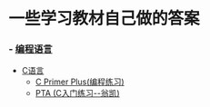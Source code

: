 # 一些学习教材自己做的答案
### - [编程语言](https://github.com/Thirup2/Answer/tree/main/%E7%BC%96%E7%A8%8B%E8%AF%AD%E8%A8%80)
   - [C语言](https://github.com/Thirup2/Answer/tree/main/%E7%BC%96%E7%A8%8B%E8%AF%AD%E8%A8%80/C%E8%AF%AD%E8%A8%80)
      - [C Primer Plus(编程练习)](https://github.com/Thirup2/Answer/tree/main/%E7%BC%96%E7%A8%8B%E8%AF%AD%E8%A8%80/C%E8%AF%AD%E8%A8%80/C%20Primer%20Plus)
      - [PTA (C入门练习--翁凯)](https://github.com/Thirup2/Answer/tree/main/%E7%BC%96%E7%A8%8B%E8%AF%AD%E8%A8%80/C%E8%AF%AD%E8%A8%80/PTA%20(%20C%E5%85%A5%E9%97%A8%E7%BB%83%E4%B9%A0%E2%80%94%E2%80%94%E7%BF%81%E5%87%AF%20))